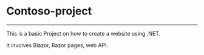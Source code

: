 # Contoso-project
-------
This is a basic Project on how to create a website using .NET.

It involves Blazor, Razor pages, web API.
